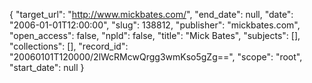 {
  "target_url": "http://www.mickbates.com/", 
  "end_date": null, 
  "date": "2006-01-01T12:00:00", 
  "slug": 138812, 
  "publisher": "mickbates.com", 
  "open_access": false, 
  "npld": false, 
  "title": "Mick Bates", 
  "subjects": [], 
  "collections": [], 
  "record_id": "20060101T120000/2lWcRMcwQrgg3wmKso5gZg==", 
  "scope": "root", 
  "start_date": null
}


